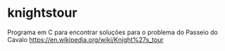 # knightstour

Programa em C para encontrar soluções para o problema do Passeio do Cavalo https://en.wikipedia.org/wiki/Knight%27s_tour

